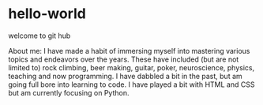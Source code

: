 # hello-world
welcome to git hub

About me:
I have made a habit of immersing myself into mastering various topics and endeavors over the years. These have included (but are not limited to) rock climbing, beer making, guitar, poker, neuroscience, physics, teaching and now programming. I have dabbled a bit in the past, but am going full bore into learning to code. I have played a bit with HTML and CSS but am currently focusing on Python.


